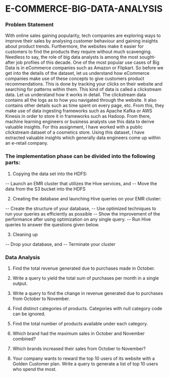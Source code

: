 # E-COMMERCE-BIG-DATA-ANALYSIS

### Problem Statement

With online sales gaining popularity, tech companies are exploring ways to improve their sales by analysing customer behaviour and gaining insights about product trends. Furthermore, the websites make it easier for customers to find the products they require without much scavenging. Needless to say, the role of big data analysts is among the most sought-after job profiles of this decade.
One of the most popular use cases of Big Data is in eCommerce companies such as Amazon or Flipkart. So before we get into the details of the dataset, let us understand how eCommerce companies make use of these concepts to give customers product recommendations. This is done by tracking your clicks on their website and searching for patterns within them. This kind of data is called a clickstream data. Let us understand how it works in detail.
The clickstream data contains all the logs as to how you navigated through the website. It also contains other details such as time spent on every page, etc. From this, they make use of data ingesting frameworks such as Apache Kafka or AWS Kinesis in order to store it in frameworks such as Hadoop. From there, machine learning engineers or business analysts use this data to derive valuable insights. 
For this assignment, I have worked with a public clickstream dataset of a cosmetics store. Using this dataset, I have extracted valuable insights which generally data engineers come up within an e-retail company.

 

### The implementation phase can be divided into the following parts:

1) Copying the data set into the HDFS:

-- Launch an EMR cluster that utilizes the Hive services, and
-- Move the data from the S3 bucket into the HDFS 

2) Creating the database and launching Hive queries on your EMR cluster:

-- Create the structure of your database, 
-- Use optimized techniques to run your queries as efficiently as possible
-- Show the improvement of the performance after using optimization on any single query.
-- Run Hive queries to answer the questions given below.

3) Cleaning up

-- Drop your database, and
-- Terminate your cluster 

### Data Analysis

1) Find the total revenue generated due to purchases made in October.

2) Write a query to yield the total sum of purchases per month in a single output. 

3) Write a query to find the change in revenue generated due to purchases from October to November.

4) Find distinct categories of products. Categories with null category code can be ignored.

5) Find the total number of products available under each category.

6) Which brand had the maximum sales in October and November combined?

7) Which brands increased their sales from October to November?

8) Your company wants to reward the top 10 users of its website with a Golden Customer plan. Write a query to generate a list of top 10 users who spend the most.
